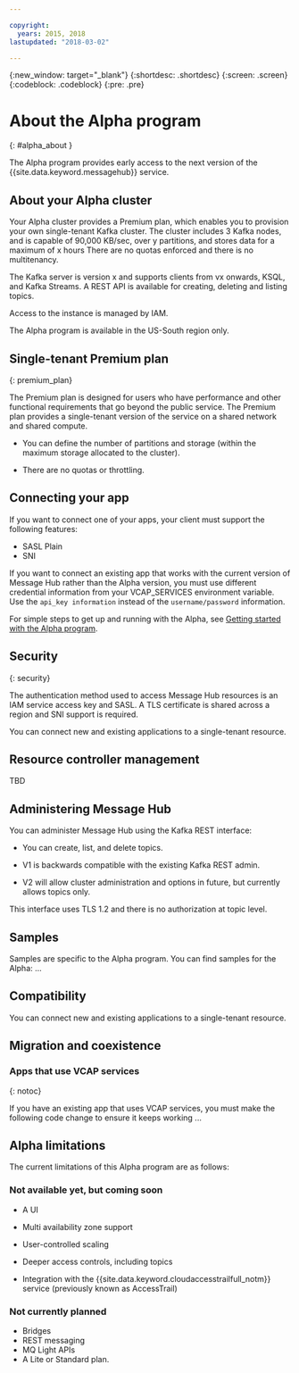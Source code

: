 ```yaml
---

copyright:
  years: 2015, 2018
lastupdated: "2018-03-02"

---
```


{:new_window: target="_blank"}
{:shortdesc: .shortdesc}
{:screen: .screen}
{:codeblock: .codeblock}
{:pre: .pre}

<!-- Notes from chat with Charlie 

Different plan for provisioning

Quality of service from each plan

Life of a user through cycle - APIs, feature sets

-->

# About the Alpha program
{: #alpha_about }

The Alpha program provides early access to the next version of the {{site.data.keyword.messagehub}} service. 

## About your Alpha cluster

Your Alpha cluster provides a Premium plan, which enables you to provision your own single-tenant Kafka cluster. The cluster includes 3 Kafka nodes, and is capable of 90,000 KB/sec, over y partitions, and stores data for a maximum of x hours  There are no quotas enforced and there is no multitenancy.

The Kafka server is version x and supports clients from vx onwards, KSQL, and Kafka Streams. A REST API is available for creating, deleting and listing topics.

Access to the instance is managed by IAM.

The Alpha program is available in the US-South region only.


## Single-tenant Premium plan
{: premium_plan}

The Premium plan is designed for users who have performance and other functional requirements that go beyond the public service. The Premium plan provides a single-tenant version of the service on a shared network and shared compute.

* You can define the number of partitions and storage (within the maximum storage allocated to the cluster).

* There are no quotas or throttling.

## Connecting your app

If you want to connect one of your apps, your client must support the following features:

* SASL Plain
* SNI

If you want to connect an existing app that works with the current version of Message Hub rather than the Alpha version, you must use different credential information from your VCAP_SERVICES environment variable. Use the ```api_key information``` instead of the ```username/password``` information.

For simple steps to get up and running with the Alpha, see [Getting started with the Alpha program](/docs/services/MessageHub/messagehub120.html).


## Security
{: security}

The authentication method used to access Message Hub resources is an IAM service access key and SASL. A TLS certificate is shared across a region and SNI support is required.

You can connect new and existing applications to a single-tenant resource.

## Resource controller management

TBD


## Administering Message Hub

<!--
### Administering Message Hub using the dashboard in the IBM Cloud console

* You can create, list, and delete topics.

* You cannot change your configuration or view the current configuration.

* No metrics, logs, or usage information are available.
-->

You can administer Message Hub using the Kafka REST interface:

* You can create, list, and delete topics.

* V1 is backwards compatible with the existing Kafka REST admin.

* V2 will allow cluster administration and options in future, but currently allows topics only.

This interface uses TLS 1.2 and there is no authorization at topic level.


## Samples

Samples are specific to the Alpha program. You can find samples for the Alpha: ...

## Compatibility

You can connect new and existing applications to a single-tenant resource. 

## Migration and coexistence

### Apps that use VCAP services
{: notoc}

If you have an existing app that uses VCAP services, you must make the following code change to ensure it keeps working ...


## Alpha limitations

The current limitations of this Alpha program are as follows:

### Not available yet, but coming soon
- A UI

- Multi availability zone support

- User-controlled scaling

- Deeper access controls, including topics

- Integration with the {{site.data.keyword.cloudaccesstrailfull_notm}} service (previously known as AccessTrail) 


### Not currently planned

- Bridges
- REST messaging
- MQ Light APIs
- A Lite or Standard plan.







